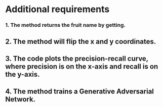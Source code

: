# Additional requirements
### 1. The method returns the fruit name by getting.
## 2. The method will flip the x and y coordinates.
## 3. The code plots the precision-recall curve, where precision is on the x-axis and recall is on the y-axis.
## 4. The method trains a Generative Adversarial Network.
